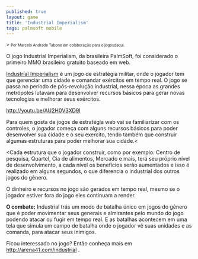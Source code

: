 ```yaml
---
published: true
layout: game
title: 'Industrial Imperialism'
tags: palmsoft mobile
---
```

<font size="2">> <span style="font-size: x-small;">Por Marcelo Andrade Tabone em colabora&#231;&#227;o para o jogosdaqui.</span></font>
 


O jogo Industrial Imperialism, da brasileira PalmSoft, foi considerado o primeiro MMO brasileiro gratuito baseado em web.

<a href="http://arena41.com/industrial" target="_blank">Industrial Imperialism</a>
 &#233; um jogo de estrat&#233;gia militar, onde o jogador tem que gerenciar uma cidade e comandar ex&#233;rcitos em tempo real. O jogo se passa no per&#237;odo de p&#243;s-revolu&#231;&#227;o industrial, nessa &#233;poca as grandes metr&#243;poles lutavam para desenvolver recursos b&#225;sicos para gerar novas tecnologias e melhorar seus ex&#233;rcitos. 

http://youtu.be/AU2H0V3XD9I

Para quem gosta de jogos de estrat&#233;gia web vai se familiarizar com os controles, o jogador come&#231;a com alguns recursos b&#225;sicos para poder desenvolver sua cidade e o seu exercito, tendo tamb&#233;m que construir algumas estruturas para poder melhorar sua cidade.<




<Cada estrutura que o jogador construir, como por exemplo: Centro de pesquisa, Quartel, Cia de alimentos, Mercado e mais, ter&#225; seu pr&#243;prio n&#237;vel de desenvolvimento, a cada n&#237;vel os benef&#237;cios ser&#227;o aumentados e isso &#233; realizado em alguns segundos, o que diferencia o industrial dos outros jogos do g&#234;nero. 




O dinheiro e recursos no jogo s&#227;o gerados em tempo real, mesmo se o jogador estiver fora do jogo eles continuam a render.

<strong>O combate:</strong>
Industrial tr&#225;s um modo de batalha &#250;nico em jogos do g&#234;nero que &#233; poder movimentar seus generais e almirantes pelo mundo do jogo podendo atacar ou fugir em tempo real. E as batalhas acontecem em uma tela que simula um campo de batalha onde o jogador v&#234; suas unidades e as comanda, para atacar seus inimigos. 




Ficou interessado no jogo? Ent&#227;o conhe&#231;a mais em <a style="color: #0000cc;" href="http://arena41.com/industrial" target="_blank">http://arena41.com/industrial</a>
.